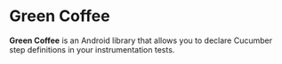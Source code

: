 # Green Coffee
**Green Coffee** is an Android library that allows you to declare Cucumber step definitions in your instrumentation tests.